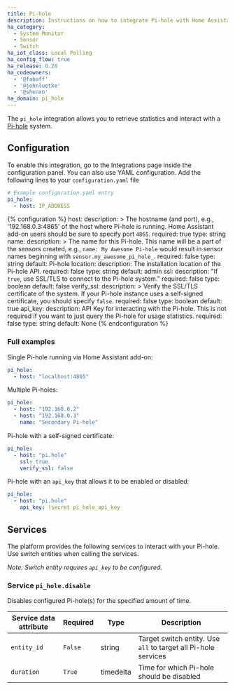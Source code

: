 ```yaml
---
title: Pi-hole
description: Instructions on how to integrate Pi-hole with Home Assistant.
ha_category:
  - System Monitor
  - Sensor
  - Switch
ha_iot_class: Local Polling
ha_config_flow: true
ha_release: 0.28
ha_codeowners:
  - '@fabaff'
  - '@johnluetke'
  - '@shenxn'
ha_domain: pi_hole
---
```


The `pi_hole` integration allows you to retrieve statistics and interact with a [Pi-hole](https://pi-hole.net/) system.

## Configuration

To enable this integration, go to the Integrations page inside the configuration panel. You can also use YAML configuration. Add the following lines to your `configuration.yaml` file

```yaml
# Example configuration.yaml entry
pi_hole:
  - host: IP_ADDRESS
```

{% configuration %}
host:
  description: >
    The hostname (and port), e.g.,  '192.168.0.3:4865' of the host where Pi-hole is running. Home Assistant add-on users should be sure to specify port `4865`. 
  required: true
  type: string
name:
  description: >
    The name for this Pi-hole. This name will be a part of the sensors created, e.g.,  `name: My Awesome Pi-hole` would result in sensor names beginning with `sensor.my_awesome_pi_hole_`.
  required: false
  type: string
  default: Pi-hole
location:
  description: The installation location of the Pi-hole API.
  required: false
  type: string
  default: admin
ssl:
  description: "If `true`, use SSL/TLS to connect to the Pi-hole system."
  required: false
  type: boolean
  default: false
verify_ssl:
  description: >
    Verify the SSL/TLS certificate of the system. If your Pi-hole instance uses a self-signed certificate, you should specify `false`.
  required: false
  type: boolean
  default: true
api_key:
  description: API Key for interacting with the Pi-hole. This is not required if you want to just query the Pi-hole for usage statistics.
  required: false
  type: string
  default: None
{% endconfiguration %}

### Full examples

Single Pi-hole running via Home Assistant add-on:

```yaml
pi_hole:
  - host: "localhost:4865"
```

Multiple Pi-holes:

```yaml
pi_hole:
  - host: "192.168.0.2"
  - host: "192.168.0.3"
    name: "Secondary Pi-hole"
```

Pi-hole with a self-signed certificate:

```yaml
pi_hole:
  - host: "pi.hole"
    ssl: true
    verify_ssl: false
```

Pi-hole with an `api_key` that allows it to be enabled or disabled:

```yaml
pi_hole:
  - host: "pi.hole"
    api_key: !secret pi_hole_api_key
```

## Services

The platform provides the following services to interact with your Pi-hole. Use switch entities when calling the services.

_Note: Switch entity requires `api_key` to be configured._

### Service `pi_hole.disable`

Disables configured Pi-hole(s) for the specified amount of time.

| Service data attribute | Required | Type | Description |
| ---------------------- | -------- | -------- | ----------- |
| `entity_id` | `False` | string | Target switch entity. Use `all` to target all Pi-hole services |
| `duration` | `True` | timedelta | Time for which Pi-hole should be disabled |
